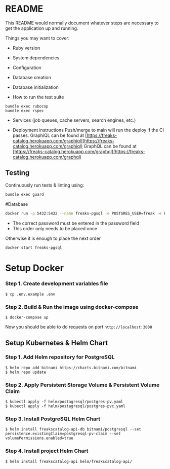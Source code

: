 # README

This README would normally document whatever steps are necessary to get the
application up and running.

Things you may want to cover:

* Ruby version

* System dependencies

* Configuration

* Database creation

* Database initialization

* How to run the test suite
```
bundle exec rubocop
bundle exec rspec
```

* Services (job queues, cache servers, search engines, etc.)

* Deployment instructions
Push/merge to main will run the deploy if the CI passes.
GraphiQL can be found at [https://freaks-catalog.herokuapp.com/graphiql](https://freaks-catalog.herokuapp.com/graphiql)
GraphQL can be found at [https://freaks-catalog.herokuapp.com/graphql](https://freaks-catalog.herokuapp.com/graphql)

## Testing

Continuously run tests & linting using:

```bash
bundle exec guard
```
#Database

```bash
docker run -p 5432:5432 --name freaks-pgsql -e POSTGRES_USER=freak -e POSTGRES_PASSWORD=password -e POSTGRES_DB=freakscatalog -d postgres:13.1-alpine
```

* The correct password must be entered in the password field
* This order only needs to be placed once


Otherwise it is enough to place the next order


```bash
docker start freaks-pgsql
```
# Setup Docker

### Step 1. Create development variables file
```
$ cp .env.example .env
```

### Step 2. Build & Run the image using docker-compose
```
$ docker-compose up
```
Now you should be able to do requests on port `http://localhost:3000`

## Setup Kubernetes & Helm Chart

### Step 1. Add Helm repository for PostgreSQL
```
$ helm repo add bitnami https://charts.bitnami.com/bitnami
$ helm repo update
```

### Step 2. Apply Persistent Storage Volume & Persistent Volume Claim

```
$ kubectl apply -f helm/postagresql/postgres-pv.yaml
$ kubectl apply -f helm/postagresql/postgres-pvc.yaml
```

### Step 3. Install PostgreSQL Helm Chart
```
$ helm install freakscatalog-api-db bitnami/postgresql --set persistence.existingClaim=postgresql-pv-claim --set volumePermissions.enabled=true
```

### Step 4. Install project Helm Chart
```
$ helm install freakscatalog-api helm/freakscatalog-api/
```
